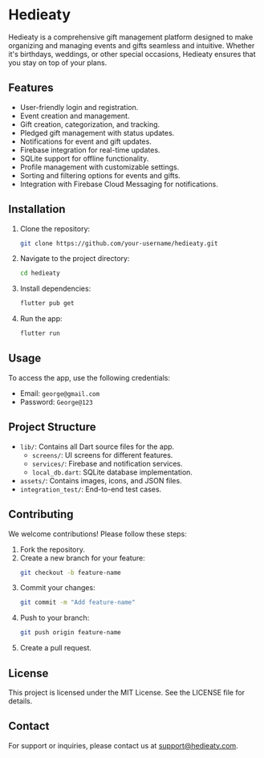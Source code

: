 # Hedieaty

Hedieaty is a comprehensive gift management platform designed to make organizing and managing events and gifts seamless and intuitive. Whether it's birthdays, weddings, or other special occasions, Hedieaty ensures that you stay on top of your plans.

## Features

- User-friendly login and registration.
- Event creation and management.
- Gift creation, categorization, and tracking.
- Pledged gift management with status updates.
- Notifications for event and gift updates.
- Firebase integration for real-time updates.
- SQLite support for offline functionality.
- Profile management with customizable settings.
- Sorting and filtering options for events and gifts.
- Integration with Firebase Cloud Messaging for notifications.

## Installation

1. Clone the repository:
   ```bash
   git clone https://github.com/your-username/hedieaty.git
   ```
2. Navigate to the project directory:
   ```bash
   cd hedieaty
   ```
3. Install dependencies:
   ```bash
   flutter pub get
   ```
4. Run the app:
   ```bash
   flutter run
   ```

## Usage

To access the app, use the following credentials:

- Email: `george@gmail.com`
- Password: `George@123`

## Project Structure

- `lib/`: Contains all Dart source files for the app.
  - `screens/`: UI screens for different features.
  - `services/`: Firebase and notification services.
  - `local_db.dart`: SQLite database implementation.
- `assets/`: Contains images, icons, and JSON files.
- `integration_test/`: End-to-end test cases.

## Contributing

We welcome contributions! Please follow these steps:

1. Fork the repository.
2. Create a new branch for your feature:
   ```bash
   git checkout -b feature-name
   ```
3. Commit your changes:
   ```bash
   git commit -m "Add feature-name"
   ```
4. Push to your branch:
   ```bash
   git push origin feature-name
   ```
5. Create a pull request.

## License

This project is licensed under the MIT License. See the LICENSE file for details.

## Contact

For support or inquiries, please contact us at [support@hedieaty.com](mailto:support@hedieaty.com).
